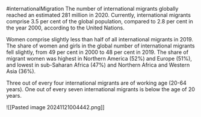 #internationalMigration 
The number of international migrants globally reached an estimated 281 million in 2020. Currently, international migrants comprise 3.5 per cent of the global population, compared to 2.8 per cent in the year 2000, according to the United Nations.

Women comprise slightly less than half of all international migrants in 2019. The share of women and girls in the global number of international migrants fell slightly, from 49 per cent in 2000 to 48 per cent in 2019. The share of migrant women was highest in Northern America (52%) and Europe (51%), and lowest in sub-Saharan Africa (47%) and Northern Africa and Western Asia (36%).


Three out of every four international migrants are of working age (20-64 years). One out of every seven international migrants is below the age of 20 years.

![[Pasted image 20241121004442.png]]

